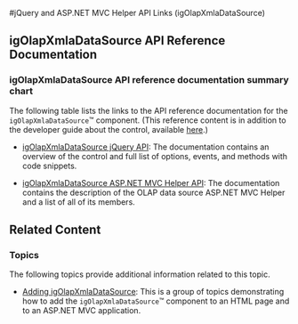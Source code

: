 ﻿<!--
|metadata|
{
    "fileName": "igolapxmladatasource-api-links",
    "controlName": "igOlapXmlaDataSource",
    "tags": ["API"]
}
|metadata|
-->

#jQuery and ASP.NET MVC Helper API Links (igOlapXmlaDataSource)

## igOlapXmlaDataSource API Reference Documentation
### igOlapXmlaDataSource API reference documentation summary chart

The following table lists the links to the API reference documentation for the `igOlapXmlaDataSource`™ component. (This reference content is in addition to the developer guide about the control, available [here](igOlapXmlaDataSource.html).)

- [igOlapXmlaDataSource jQuery API](%%jQueryApiUrl%%/ig.OlapXmlaDataSource): The documentation contains an overview of the control and full list of options, events, and methods with code snippets.

- [igOlapXmlaDataSource ASP.NET MVC Helper API](Infragistics.Web.Mvc~Infragistics.Web.Mvc.OlapDataSourceModel.html): The documentation contains the description of the OLAP data source ASP.NET MVC Helper and a list of all of its members.

## Related Content
### Topics

The following topics provide additional information related to this topic.

- [Adding igOlapXmlaDataSource](igOlapXmlaDataSource-Adding.html): This is a group of topics demonstrating how to add the `igOlapXmlaDataSource`™ component to an HTML page and to an ASP.NET MVC application.

